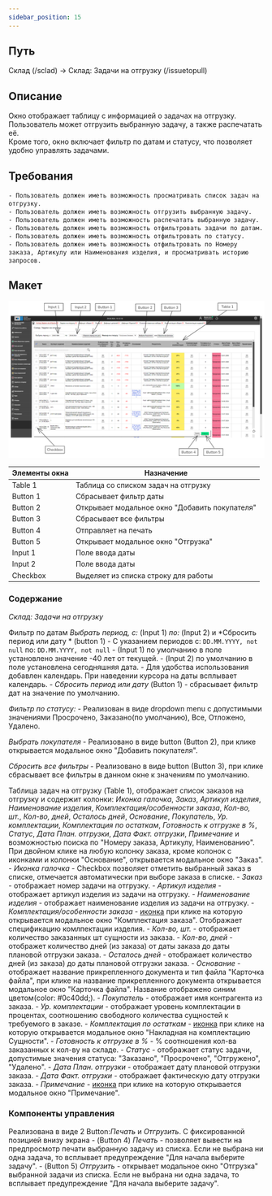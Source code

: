 ```yaml
---
sidebar_position: 15
---
```


## Путь 
Склад (/sclad) -> Склад: Задачи на отгрузку (/issuetopull)

## Описание
Окно отображает таблицу с информацией о задачах на отгрузку.\
Пользователь может отгрузить выбранную задачу, а также распечатать её.\
Кроме того, окно включает фильтр по датам и статусу, что позволяет удобно управлять задачами.

## Требования
    - Пользователь должен иметь возможность просматривать список задач на отгрузку.
    - Пользователь должен иметь возможность отгрузить выбранную задачу.
    - Пользователь должен иметь возможность распечатать выбранную задачу.
    - Пользователь должен иметь возможность отфильтровать задачи по датам.
    - Пользователь должен иметь возможность отфильтровать по статусу.
    - Пользователь должен иметь возможность отфильтровать по Номеру заказа, Артикулу или Наименования изделия, и просматривать историю запросов.

## Макет
![Пример изображения окна Склад: Задачи на отгрузку](\img\WarehouseShippingTasks.png)

| Элементы окна | Назначение |
|---|---|
|Table 1| Таблица со списком задач на отгрузку |
|Button 1| Сбрасывает фильтр даты |
|Button 2| Открывает модальное окно "Добавить покупателя" |
|Button 3| Сбрасывает все фильтры |
|Button 4| Отправляет на печать |
|Button 5| Открывает модальное окно "Отгрузка" |
|Input 1| Поле ввода даты |
|Input 2| Поле ввода даты |
|Checkbox| Выделяет из списка строку для работы |

### Содержание
*Склад: Задачи на отгрузку*

Фильтр по датам *Выбрать период, с:* (Input 1) *по:* (Input 2) и *Сбросить период или дату * (button 1)
    - С указанием периодов с: `DD.MM.YYYY, not null` по: `DD.MM.YYYY, not null` 
    - (Input 1) по умолчанию в поле установлено значение -40 лет от текущей.
    - (Input 2) по умолчанию в поле установлена сегодняшняя дата.
    - Для удобства использования добавлен календарь. При наведении курсора на даты всплывает календарь.
    - *Сбросить период или дату* (Button 1) - сбрасывает фильтр дат на значение по умолчанию.

*Фильтр по статусу:*
    - Реализован в виде dropdown menu с допустимыми значениями Просрочено, Заказано(по умолчанию), Все, Отложено, Удалено.

*Выбрать покупателя*
    - Реализовано в виде button (Button 2), при клике открывается модальное окно "Добавить покупателя".

*Сбросить все фильтры*
    - Реализовано в виде button (Button 3), при клике сбрасывает все фильтры в данном окне к значениям по умолчанию.

Таблица задач на отгрузку (Table 1), отображает список заказов на отгрузку и содержит колонки: *Иконка галочка*, *Заказ*, *Артикул изделия*, *Наименование изделия*, *Комплектация/особенности заказа*, *Кол-во, шт.*, *Кол-во, дней*, *Осталось дней*, *Основание*, *Покупатель*, *Ур. комплектации*, *Комплектация по остаткам*, *Готовность к отгрузке в %*, *Статус*, *Дата План. отгрузки*, *Дата Факт. отгрузки*, *Примечание* и возможностью поиска по "Номеру заказа, Артикулу, Наименованию". При двойном клике на любую колонку заказа, кроме колонок с иконками и колонки "Основание", открывается модальное окно "Заказ".
    - *Иконка галочка* - Checkbox позволяет отметить выбранный заказ в списке, отмечается автоматически при выборе заказа в списке.
    - *Заказ* - отображает номер задачи на отгрузку.
    - *Артикул изделия* - отображает артикул изделия из задачи на отгрузку.
    - *Наименование изделия* - отображает наименование изделия из задачи на отгрузку.
    - *Комплектация/особенности заказа* - [иконка](/img/plus.png) при клике на которую открывается модальное окно  "Комплектация заказа". Отображает спецификацию комлпектации изделия.
    - *Кол-во, шт.* - отображает количество заказанных шт сущности из заказа.
    - *Кол-во, дней* - отображет количество дней (из заказа) от даты заказа до даты плановой отгрузки заказа.
    - *Осталось дней* - отображает количество дней (из заказа) до даты плановой отгрузки заказа.
    - *Основание* - отображает название прикрепленного документа и тип файла "Карточка файла", при клике на название прикрепленного документа открывается модальное окно "Карточка файла". Название отображено синим цветом(color: #0c40dd;).
    - *Покупатель* - отображает имя контрагента из заказа.
    - *Ур. комплектации* - отображает уровень комплектации в процентах, соотношению свободного количества сущностей к требуемого в заказе.
    - *Комплектация по остаткам* - [иконка](/img/plus.png) при клике на которую открывается модальное окно "Накладная на комплектацию Сущности".
    - *Готовность к отгрузке в %* - % соотношения кол-ва заказанных к кол-ву на складе.
    - *Статус* - отображает статус задачи, допустимые значения статуса: "Заказано", "Просрочено", "Отгружено", "Удалено".
    - *Дата План. отгрузки* - отображает дату плановой отгрузки заказа.
    - *Дата Факт. отгрузки* - отображает фактическую дату отгрузки заказа.
    - *Примечание* - [иконка](/img/plus.png) при клике на которую открывается модальное окно "Примечание".

### Компоненты управления 
Реализована в виде 2 Button:*Печать* и *Отгрузить*. С фиксированной позицией внизу экрана
    - (Button 4) *Печать* - позволяет вывести на предпросмотр печати выбранную задачу из списка. Если не выбрана ни одна задача, то всплывает предупреждение "Для начала выберите задачу".
    - (Button 5) *Отгрузить* - открывает модальное окно "Отгрузка" выбранной задачи из списка. Если не выбрана ни одна задача, то всплывает предупреждение "Для начала выберите задачу".